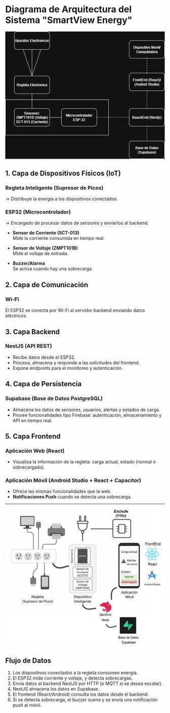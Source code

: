 # Diagrama de Arquitectura del Sistema "SmartView Energy"

<img src="./DiagramaArqitecturaProyectoFinal2.png" width="600">

## 1. Capa de Dispositivos Físicos (IoT)
### Regleta Inteligente (Supresor de Picos)
→ Distribuye la energía a los dispositivos conectados.

### ESP32 (Microcontrolador)
→ Encargado de procesar datos de sensores y enviarlos al backend.

- **Sensor de Corriente (SCT-013)**  
  Mide la corriente consumida en tiempo real.

- **Sensor de Voltaje (ZMPT101B)**  
  Mide el voltaje de entrada.

- **Buzzer/Alarma**  
  Se activa cuando hay una sobrecarga.

## 2. Capa de Comunicación
### Wi-Fi
El ESP32 se conecta por Wi-Fi al servidor backend enviando datos eléctricos.

## 3. Capa Backend
### NestJS (API REST)
- Recibe datos desde el ESP32.
- Procesa, almacena y responde a las solicitudes del frontend.
- Expone endpoints para el monitoreo y autenticación.

## 4. Capa de Persistencia
### Supabase (Base de Datos PostgreSQL)
- Almacena los datos de sensores, usuarios, alertas y estados de carga.
- Provee funcionalidades tipo Firebase: autenticación, almacenamiento y API en tiempo real.

## 5. Capa Frontend
### Aplicación Web (React)
- Visualiza la información de la regleta: carga actual, estado (normal o sobrecargado).

### Aplicación Móvil (Android Studio + React + Capacitor)
- Ofrece las mismas funcionalidades que la web.
- **Notificaciones Push** cuando se detecta una sobrecarga.

---

<img src="DiagramaArqitecturaProyectoFinal.png" width="600">

## Flujo de Datos
1. Los dispositivos conectados a la regleta consumen energía.  
2. El ESP32 mide corriente y voltaje, y detecta sobrecargas.  
3. Envía datos al backend NestJS por HTTP (o MQTT si se desea escalar).  
4. NestJS almacena los datos en Supabase.  
5. El frontend (React/Android) consulta los datos desde el backend.  
6. Si se detecta sobrecarga, el buzzer suena y se envía una notificación push al móvil.
